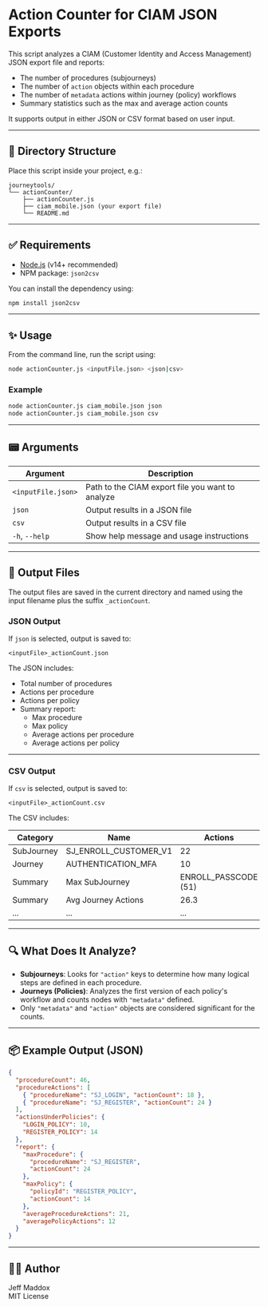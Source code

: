 # Action Counter for CIAM JSON Exports

This script analyzes a CIAM (Customer Identity and Access Management) JSON export file and reports:

- The number of procedures (subjourneys)
- The number of `action` objects within each procedure
- The number of `metadata` actions within journey (policy) workflows
- Summary statistics such as the max and average action counts

It supports output in either JSON or CSV format based on user input.

---

## 📁 Directory Structure

Place this script inside your project, e.g.:

```
journeytools/
└── actionCounter/
    ├── actionCounter.js
    ├── ciam_mobile.json (your export file)
    └── README.md
```

---

## ✅ Requirements

- [Node.js](https://nodejs.org/) (v14+ recommended)
- NPM package: `json2csv`

You can install the dependency using:

```bash
npm install json2csv
```

---

## ✨ Usage

From the command line, run the script using:

```bash
node actionCounter.js <inputFile.json> <json|csv>
```

### Example

```bash
node actionCounter.js ciam_mobile.json json
node actionCounter.js ciam_mobile.json csv
```

---

## 📟 Arguments

| Argument            | Description                                         |
|---------------------|-----------------------------------------------------|
| `<inputFile.json>`  | Path to the CIAM export file you want to analyze    |
| `json`              | Output results in a JSON file                       |
| `csv`               | Output results in a CSV file                        |
| `-h`, `--help`      | Show help message and usage instructions            |

---

## 📄 Output Files

The output files are saved in the current directory and named using the input filename plus the suffix `_actionCount`.

### JSON Output

If `json` is selected, output is saved to:

```
<inputFile>_actionCount.json
```

The JSON includes:

- Total number of procedures
- Actions per procedure
- Actions per policy
- Summary report:
  - Max procedure
  - Max policy
  - Average actions per procedure
  - Average actions per policy

---

### CSV Output

If `csv` is selected, output is saved to:

```
<inputFile>_actionCount.csv
```

The CSV includes:

| Category   | Name                           | Actions |
|------------|--------------------------------|---------|
| SubJourney | SJ_ENROLL_CUSTOMER_V1         | 22      |
| Journey    | AUTHENTICATION_MFA            | 10      |
| Summary    | Max SubJourney                | ENROLL_PASSCODE (51) |
| Summary    | Avg Journey Actions           | 26.3    |
| ...        | ...                            | ...     |

---

## 🔍 What Does It Analyze?

- **Subjourneys**: Looks for `"action"` keys to determine how many logical steps are defined in each procedure.
- **Journeys (Policies)**: Analyzes the first version of each policy's workflow and counts nodes with `"metadata"` defined.
- Only `"metadata"` and `"action"` objects are considered significant for the counts.

---

## 📦 Example Output (JSON)

```json
{
  "procedureCount": 46,
  "procedureActions": [
    { "procedureName": "SJ_LOGIN", "actionCount": 18 },
    { "procedureName": "SJ_REGISTER", "actionCount": 24 }
  ],
  "actionsUnderPolicies": {
    "LOGIN_POLICY": 10,
    "REGISTER_POLICY": 14
  },
  "report": {
    "maxProcedure": {
      "procedureName": "SJ_REGISTER",
      "actionCount": 24
    },
    "maxPolicy": {
      "policyId": "REGISTER_POLICY",
      "actionCount": 14
    },
    "averageProcedureActions": 21,
    "averagePolicyActions": 12
  }
}
```

---

## 👨‍💻 Author

Jeff Maddox  
MIT License

